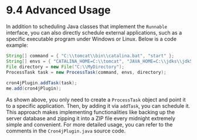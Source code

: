 # 9.4 Advanced Usage
In addition to scheduling Java classes that implement the `Runnable` interface, you can also directly schedule external applications, such as a specific executable program under Windows or Linux. Below is a code example:

```java
String[] command = { "C:\\tomcat\\bin\\catalina.bat", "start" };
String[] envs = { "CATALINA_HOME=C:\\tomcat", "JAVA_HOME=C:\\jdks\\jdk5" };
File directory = new File("C:\\MyDirectory");
ProcessTask task = new ProcessTask(command, envs, directory);
 
cron4jPlugin.addTask(task);
me.add(cron4jPlugin);
```

As shown above, you only need to create a `ProcessTask` object and point it to a specific application. Then, by adding it via `addTask`, you can schedule it. This approach makes implementing functionalities like backing up the server database and zipping it into a ZIP file every midnight extremely simple and convenient. For more detailed usage, you can refer to the comments in the `Cron4jPlugin.java` source code.